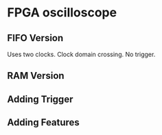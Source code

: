 # FPGA oscilloscope

## FIFO Version
Uses two clocks. Clock domain crossing. No trigger.
## RAM Version
## Adding Trigger
## Adding Features
